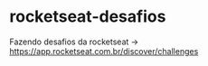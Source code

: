 # rocketseat-desafios
Fazendo desafios da rocketseat -> https://app.rocketseat.com.br/discover/challenges